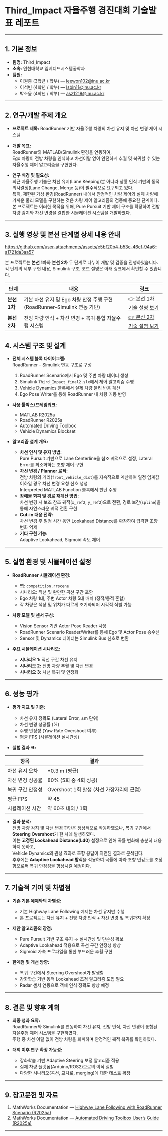 # Third_Impact 자율주행 경진대회 기술발표 레포트

---

## 1. 기본 정보  
- **팀명:** Third_Impact  
- **소속:** 인천대학교 임베디드시스템공학과  
- **팀원:**  
  - 이원종 (3학년 / 학부) — leewon102@inu.ac.kr  
  - 이석빈 (4학년 / 학부) — lsbin11@inu.ac.kr  
  - 박소윤 (4학년 / 학부) — asz1218@inu.ac.kr  

---

## 2. 연구/개발 주제 개요  

- **프로젝트 제목:** RoadRunner 기반 자율주행 차량의 차선 유지 및 차선 변경 제어 시스템  
- **개발 목표:**  
  RoadRunner와 MATLAB/Simulink 환경을 연동하여,  
  Ego 차량이 전방 차량을 인식하고 차선이탈 없이 안전하게 추월 및 복귀할 수 있는 자율주행 제어 알고리즘을 구현한다.  

- **연구 배경 및 필요성:**  
  최근 자율주행 기술은 차선 유지(Lane Keeping)뿐 아니라 상황 인식 기반의 동적 의사결정(Lane Change, Merge 등)이 필수적으로 요구되고 있다.  
  특히, 제한된 가상 환경(RoadRunner) 내에서 안정적인 차량 제어와 실제 차량에 가까운 물리 모델을 구현하는 것은 차량 제어 알고리즘의 검증에 중요한 단계이다.  
  본 프로젝트는 이러한 목적을 위해, Pure Pursuit 기반 제어 구조를 확장하여 전방 차량 감지와 차선 변경을 결합한 시뮬레이션 시스템을 개발하였다.

---
## 3. 실행 영상 및 본선 단계별 상세 내용 안내 
https://github.com/user-attachments/assets/e5bf20b4-b53e-46cf-94a6-a1721da3aa57

본 프로젝트는 **본선 1차**와 **본선 2차** 두 단계로 나누어 개발 및 검증을 진행하였습니다.  
각 단계의 세부 구현 내용, Simulink 구조, 코드 설명은 아래 링크에서 확인할 수 있습니다.

| 단계 | 내용 | 링크 |
|------|------|------|
| **본선 1차** | 기본 차선 유지 및 Ego 차량 안정 주행 구현 (RoadRunner–Simulink 연동 기반) | [👉 본선 1차 기술 설명 보기](https://github.com/jjong102/Third_Impact/tree/main/final(1)) |
| **본선 2차** | 전방 차량 인식 + 차선 변경 + 복귀 통합 자율주행 시스템 | [👉 본선 2차 기술 설명 보기](https://github.com/jjong102/Third_Impact/tree/main/final(2)) |


## 4. 시스템 구조 및 설계  

- **전체 시스템 블록 다이어그램:**  
  RoadRunner – Simulink 연동 구조로 구성  
  1. RoadRunner Scenario에서 Ego 및 주변 차량 데이터 생성  
  2. Simulink `Third_Impact_final2.slx`에서 제어 알고리즘 수행  
  3. Vehicle Dynamics 블록에서 실제 차량 물리 반응 계산  
  4. Ego Pose Writer를 통해 RoadRunner 내 차량 거동 반영  

- **사용 툴박스/프레임워크:**  
  - MATLAB R2025a  
  - RoadRunner R2025a  
  - Automated Driving Toolbox  
  - Vehicle Dynamics Blockset  

- **알고리즘 설계 개요:**  
  - **차선 인식 및 유지 방법:**  
    Pure Pursuit 기반으로 Lane Centerline을 참조 궤적으로 설정, Lateral Error를 최소화하는 조향 제어 구현  
  - **차선 변경 / Planner 로직:**  
    전방 차량의 거리(`front_vehicle_dist`)를 지속적으로 계산하여 일정 임계값 이하일 경우 차선 변경 요청 신호 생성  
    Interpreted MATLAB Function 블록에서 판단 수행  
  - **장애물 회피 및 경로 재계산 방법:**  
    차선 변경 시 보조 참조 궤적(`x_ref2`, `y_ref2`)으로 전환, 경로 보간(`spline`)을 통해 자연스러운 궤적 전환 구현  
  - **Cut-in 대응 전략:**  
    차선 변경 후 일정 시간 동안 Lookahead Distance를 확장하여 급격한 조향 변화 억제  
  - **기타 구현 기능:**  
    Adaptive Lookahead, Sigmoid 속도 제어

---

## 5. 실험 환경 및 시뮬레이션 설정  

- **RoadRunner 시뮬레이션 환경:**  
  - 맵: `competition.rrscene`  
  - 시나리오: 직선 및 완만한 곡선 구간 포함  
  - Ego 차량 1대, 주변 Actor 차량 5대 배치 (정적/동적 혼합)  
  - 각 차량은 색상 및 위치가 다르게 초기화되어 시각적 식별 가능  

- **차량 모델 및 센서 구성:**  
  - Vision Sensor 기반 Actor Pose Reader 사용  
  - RoadRunner Scenario Reader/Writer를 통해 Ego 및 Actor Pose 송수신  
  - Sensor 및 Dynamics 데이터는 Simulink Bus 신호로 변환  

- **주요 시뮬레이션 시나리오:**  
  - **시나리오 1:** 직선 구간 차선 유지  
  - **시나리오 2:** 전방 차량 추월 및 차선 변경  
  - **시나리오 3:** 차선 복귀 및 안정화  

---

## 6. 성능 평가  

- **평가 지표 및 기준:**  
  - 차선 유지 정확도 (Lateral Error, ±m 단위)  
  - 차선 변경 성공률 (%)  
  - 주행 안정성 (Yaw Rate Overshoot 여부)  
  - 평균 FPS (시뮬레이션 실시간성)  

- **실험 결과 표:**  

| 항목 | 결과 |
|------|------|
| 차선 유지 오차 | ±0.3 m (평균) |
| 차선 변경 성공률 | 80% (5회 중 4회 성공) |
| 복귀 구간 안정성 | Overshoot 1회 발생 (차선 가장자리에 근접) |
| 평균 FPS | 약 45 |
| 시뮬레이션 시간 | 약 60초 내외 / 1회 |

- **결과 분석:**  
  전방 차량 감지 및 차선 변경 판단은 정상적으로 작동하였으나, 복귀 구간에서 **Steering Overshoot**가 한 차례 발생하였다.  
  이는 **고정된 Lookahead Distance(Ld0)** 설정으로 인해 곡률 변화에 충분히 대응하지 못하고,  
  Vehicle Dynamics의 관성 효과로 조향 응답이 지연된 결과로 분석된다.  
  추후에는 **Adaptive Lookahead 방식**을 적용하여 곡률에 따라 조향 민감도를 조정함으로써 복귀 안정성을 향상시킬 예정이다.


---

## 7. 기술적 기여 및 차별점  

- **기존 기본 예제와의 차별성:**  
  - 기본 Highway Lane Following 예제는 차선 유지만 수행  
  - 본 프로젝트는 차선 유지 + 전방 차량 인식 + 차선 변경 및 복귀까지 확장  

- **제안 알고리즘의 장점:**  
  - Pure Pursuit 기반 구조 유지 → 실시간성 및 단순성 확보  
  - Adaptive Lookahead 적용으로 곡선 구간 안정성 향상  
  - Sigmoid 가속 프로파일을 통한 부드러운 추월 구현  

- **한계점 및 개선 방향:**  
  - 복귀 구간에서 Steering Overshoot가 발생함  
  - 강화학습 기반 동적 Lookahead 조정 알고리즘 도입 필요  
  - Radar 센서 연동으로 객체 인식 정확도 향상 예정  

---

## 8. 결론 및 향후 계획  

- **최종 성과 요약:**  
  RoadRunner와 Simulink를 연동하여 차선 유지, 전방 인식, 차선 변경이 통합된 자율주행 제어 시스템을 구현하였다.  
  주행 중 차선 이탈 없이 전방 차량을 회피하며 안정적인 궤적 복귀를 확인하였다.  

- **대회 이후 연구 확장 가능성:**  
  - 강화학습 기반 Adaptive Steering 보정 알고리즘 적용  
  - 실제 차량 플랫폼(Arduino/ROS2)으로의 이식 실험  
  - 다양한 시나리오(곡선, 교차로, merging)에 대한 테스트 확장  

---

## 9. 참고문헌 및 자료  

1. MathWorks Documentation — [Highway Lane Following with RoadRunner Scenario (R2025a)](https://kr.mathworks.com/help/driving/ug/highway-lane-following-with-roadrunner-scenario.html)  
2. MathWorks Documentation — [Automated Driving Toolbox User’s Guide (R2025a)](https://kr.mathworks.com/help/driving/index.html)  


---
